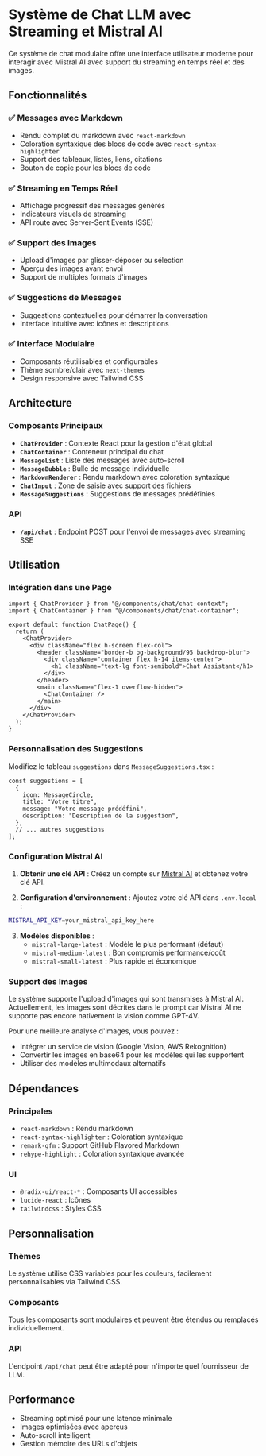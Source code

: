 # Système de Chat LLM avec Streaming et Mistral AI

Ce système de chat modulaire offre une interface utilisateur moderne pour interagir avec Mistral AI avec support du streaming en temps réel et des images.

## Fonctionnalités

### ✅ Messages avec Markdown
- Rendu complet du markdown avec `react-markdown`
- Coloration syntaxique des blocs de code avec `react-syntax-highlighter`
- Support des tableaux, listes, liens, citations
- Bouton de copie pour les blocs de code

### ✅ Streaming en Temps Réel
- Affichage progressif des messages générés
- Indicateurs visuels de streaming
- API route avec Server-Sent Events (SSE)

### ✅ Support des Images
- Upload d'images par glisser-déposer ou sélection
- Aperçu des images avant envoi
- Support de multiples formats d'images

### ✅ Suggestions de Messages
- Suggestions contextuelles pour démarrer la conversation
- Interface intuitive avec icônes et descriptions

### ✅ Interface Modulaire
- Composants réutilisables et configurables
- Thème sombre/clair avec `next-themes`
- Design responsive avec Tailwind CSS

## Architecture

### Composants Principaux

- **`ChatProvider`** : Contexte React pour la gestion d'état global
- **`ChatContainer`** : Conteneur principal du chat
- **`MessageList`** : Liste des messages avec auto-scroll
- **`MessageBubble`** : Bulle de message individuelle
- **`MarkdownRenderer`** : Rendu markdown avec coloration syntaxique
- **`ChatInput`** : Zone de saisie avec support des fichiers
- **`MessageSuggestions`** : Suggestions de messages prédéfinies

### API

- **`/api/chat`** : Endpoint POST pour l'envoi de messages avec streaming SSE

## Utilisation

### Intégration dans une Page

```tsx
import { ChatProvider } from "@/components/chat/chat-context";
import { ChatContainer } from "@/components/chat/chat-container";

export default function ChatPage() {
  return (
    <ChatProvider>
      <div className="flex h-screen flex-col">
        <header className="border-b bg-background/95 backdrop-blur">
          <div className="container flex h-14 items-center">
            <h1 className="text-lg font-semibold">Chat Assistant</h1>
          </div>
        </header>
        <main className="flex-1 overflow-hidden">
          <ChatContainer />
        </main>
      </div>
    </ChatProvider>
  );
}
```

### Personnalisation des Suggestions

Modifiez le tableau `suggestions` dans `MessageSuggestions.tsx` :

```tsx
const suggestions = [
  {
    icon: MessageCircle,
    title: "Votre titre",
    message: "Votre message prédéfini",
    description: "Description de la suggestion",
  },
  // ... autres suggestions
];
```

### Configuration Mistral AI

1. **Obtenir une clé API** : Créez un compte sur [Mistral AI](https://mistral.ai/) et obtenez votre clé API.

2. **Configuration d'environnement** : Ajoutez votre clé API dans `.env.local` :
```bash
MISTRAL_API_KEY=your_mistral_api_key_here
```

3. **Modèles disponibles** :
   - `mistral-large-latest` : Modèle le plus performant (défaut)
   - `mistral-medium-latest` : Bon compromis performance/coût
   - `mistral-small-latest` : Plus rapide et économique

### Support des Images

Le système supporte l'upload d'images qui sont transmises à Mistral AI. Actuellement, les images sont décrites dans le prompt car Mistral AI ne supporte pas encore nativement la vision comme GPT-4V.

Pour une meilleure analyse d'images, vous pouvez :
- Intégrer un service de vision (Google Vision, AWS Rekognition)
- Convertir les images en base64 pour les modèles qui les supportent
- Utiliser des modèles multimodaux alternatifs

## Dépendances

### Principales
- `react-markdown` : Rendu markdown
- `react-syntax-highlighter` : Coloration syntaxique
- `remark-gfm` : Support GitHub Flavored Markdown
- `rehype-highlight` : Coloration syntaxique avancée

### UI
- `@radix-ui/react-*` : Composants UI accessibles
- `lucide-react` : Icônes
- `tailwindcss` : Styles CSS

## Personnalisation

### Thèmes
Le système utilise CSS variables pour les couleurs, facilement personnalisables via Tailwind CSS.

### Composants
Tous les composants sont modulaires et peuvent être étendus ou remplacés individuellement.

### API
L'endpoint `/api/chat` peut être adapté pour n'importe quel fournisseur de LLM.

## Performance

- Streaming optimisé pour une latence minimale
- Images optimisées avec aperçus
- Auto-scroll intelligent
- Gestion mémoire des URLs d'objets
